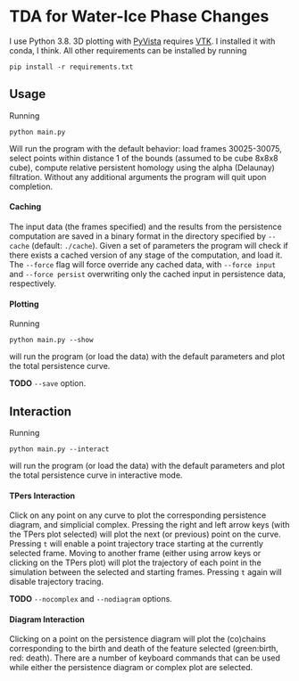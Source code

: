 # TDA for Water-Ice Phase Changes

I use Python 3.8.
3D plotting with [PyVista](https://docs.pyvista.org/) requires [VTK](https://vtk.org/).
I installed it with conda, I think.
All other requirements can be installed by running

    pip install -r requirements.txt

## Usage

Running

    python main.py

Will run the program with the default behavior:
load frames 30025-30075,
select points within distance 1 of the bounds (assumed to be cube 8x8x8 cube),
compute relative persistent homology using the alpha (Delaunay) filtration.
Without any additional arguments the program will quit upon completion.

#### Caching

The input data (the frames specified) and the results from the persistence computation are saved in a binary format in the directory specified by `--cache` (default: `./cache`).
Given a set of parameters the program will check if there exists a cached version of any stage of the computation, and load it.
The `--force` flag will force override any cached data, with `--force input` and `--force persist` overwriting only the cached input in persistence data, respectively.

#### Plotting

Running

    python main.py --show

will run the program (or load the data) with the default parameters and plot the total persistence curve.

**TODO** `--save` option.

## Interaction

Running

    python main.py --interact

will run the program (or load the data) with the default parameters and plot the total persistence curve in interactive mode.

#### TPers Interaction

Click on any point on any curve to plot the corresponding persistence diagram, and simplicial complex.
Pressing the right and left arrow keys (with the TPers plot selected) will plot the next (or previous) point on the curve.
Pressing `t` will enable a point trajectory trace starting at the currently selected frame.
Moving to another frame (either using arrow keys or clicking on the TPers plot) will plot the trajectory of each point in the simulation between the selected and starting frames.
Pressing `t` again will disable trajectory tracing.

**TODO** `--nocomplex` and `--nodiagram` options.

#### Diagram Interaction

Clicking on a point on the persistence diagram will plot the (co)chains corresponding to the birth and death of the feature selected (green:birth, red: death).
There are a number of keyboard commands that can be used while either the persistence diagram or complex plot are selected.
